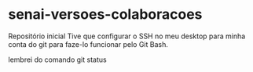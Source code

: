 # senai-versoes-colaboracoes
Repositório inicial
Tive que configurar o SSH no meu desktop para minha conta do git para faze-lo funcionar pelo Git Bash.

lembrei do comando git status